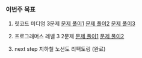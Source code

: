 ### 이번주 목표

1. 릿코드 미디엄 3문제 
[문제 풀이1](https://www.notion.so/mooneedev/LeetCode-Minesweeper-8d1d79a2bab745739654cf92ec3bff74)
[문제 풀이2](https://www.notion.so/mooneedev/LeetCode-Longest-Univalue-Path-274a40fd42e048b8a60f114c85ac8b34)
[문제 풀이3](https://www.notion.so/mooneedev/LeetCode-Word-Ladder-17206813e49045138aba0600d2e122d9)

2. 프로그래머스 레벨 3 2문제
[문제 풀이1](https://www.notion.so/mooneedev/Programmers-Level3-a0ac6e0c7d95427fa3cbe19b64963646)
[문제 풀이2](https://www.notion.so/mooneedev/Programmers-Level3-9946c7cd02664f50b39f35ea86c04f4c)
3. next step 지하철 노선도 리팩토링 (완료)